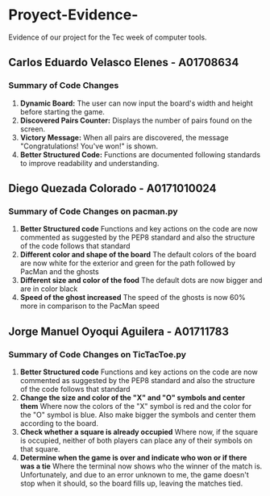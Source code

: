 # Proyect-Evidence-

Evidence of our project for the Tec week of computer tools.

## Carlos Eduardo Velasco Elenes - A01708634

### Summary of Code Changes

1. **Dynamic Board:** The user can now input the board's width and height before starting the game.
2. **Discovered Pairs Counter:** Displays the number of pairs found on the screen.
3. **Victory Message:** When all pairs are discovered, the message "Congratulations! You've won!" is shown.
4. **Better Structured Code:** Functions are documented following standards to improve readability and understanding.

## Diego Quezada Colorado - A0171010024

### Summary of Code Changes on pacman.py

1. **Better Structured code** Functions and key actions on the code are now commented as suggested by the PEP8 standard and also the structure of the code follows that standard
2. **Different color and shape of the board** The default colors of the board are now white for the exterior and green for the path followed by PacMan and the ghosts
3. **Different size and color of the food** The default dots are now bigger and are in color black
4. **Speed of the ghost increased** The speed of the ghosts is now 60% more in comparison to the PacMan speed

## Jorge Manuel Oyoqui Aguilera - A01711783

### Summary of Code Changes on TicTacToe.py

1. **Better Structured code** Functions and key actions on the code are now commented as suggested by the PEP8 standard and also the structure of the code follows that standard
2. **Change the size and color of the "X" and "O" symbols and center them** Where now the colors of the "X" symbol is red and the color for the "O" symbol is blue. Also make bigger the symbols and center them according to the board.
3. **Check whether a square is already occupied** Where now, if the square is occupied, neither of both players can place any of their symbols on that square.
4. **Determine when the game is over and indicate who won or if there was a tie** Where the terminal now shows who the winner of the match is. Unfortunately, and due to an error unknown to me, the game doesn't stop when it should, so the board fills up, leaving the matches tied.

